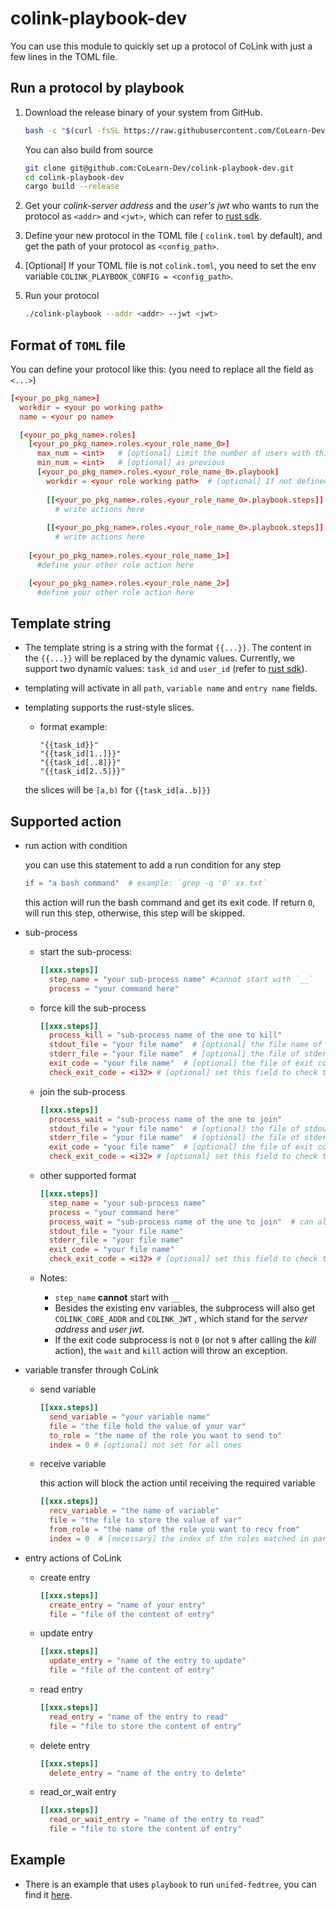 # colink-playbook-dev

You can use this module to quickly set up a protocol of CoLink with just a few lines in the TOML file.

## Run a protocol by playbook

1. Download the release binary of your system from GitHub.

    ```bash
    bash -c "$(curl -fsSL https://raw.githubusercontent.com/CoLearn-Dev/colink-playbook-dev/main/download.sh)"
    ```

    You can also build from source
      
      ```bash
      git clone git@github.com:CoLearn-Dev/colink-playbook-dev.git
      cd colink-playbook-dev
      cargo build --release
      ```

2. Get your *colink-server address* and the *user's jwt* who wants to run the protocol as `<addr>` and `<jwt>`, which can refer to [rust sdk](https://github.com/CoLearn-Dev/colink-sdk-rust-dev).

3. Define your new protocol in the TOML file ( `colink.toml` by default), and get the path of your protocol as `<config_path>`.

4. [Optional] If your TOML file is not `colink.toml`, you need to set the env variable `COLINK_PLAYBOOK_CONFIG = <config_path>`.

5. Run your protocol

    ```bash
    ./colink-playbook --addr <addr> --jwt <jwt>
    ```

## Format of `TOML` file

You can define your protocol like this: (you need to replace all the field as `<...>`)

```toml
[<your_po_pkg_name>]
  workdir = <your po working path>
  name = <your po name>

  [<your_po_pkg_name>.roles]
    [<your_po_pkg_name>.roles.<your_role_name_0>]
      max_num = <int>  	# [optional] Limit the number of users with this role in this protocol
      min_num = <int>   # [optional] as previous
      [<your_po_pkg_name>.roles.<your_role_name_0>.playbook]
        workdir = <your role working path>  # [optional] If not defined, will set the protocol working path as role path
          
        [[<your_po_pkg_name>.roles.<your_role_name_0>.playbook.steps]]
          # write actions here
          
        [[<your_po_pkg_name>.roles.<your_role_name_0>.playbook.steps]]
          # write actions here
          
    [<your_po_pkg_name>.roles.<your_role_name_1>]
      #define your other role action here

    [<your_po_pkg_name>.roles.<your_role_name_2>]
      #define your other role action here

```

## Template string

* The template string is a string with the format `{{...}}`. The content in the `{{...}}` will be replaced by the dynamic values. Currently, we support two dynamic values: `task_id` and `user_id` (refer to [rust sdk](https://github.com/CoLearn-Dev/colink-sdk-rust-dev)).

* templating will activate in all `path`, `variable name` and `entry name` fields.
* templating supports the rust-style slices.
  * format example:
  
    ```
    "{{task_id}}"
    "{{task_id[1..]}}"
    "{{task_id[..8]}}"
    "{{task_id[2..5]}}"
    ```
  
  the slices will be `[a,b)` for `{{task_id[a..b]}}`

## Supported action
  
* run action with condition

  you can use this statement to add a run condition for any step

  ```toml
  if = "a bash command"  # example: `grep -q '0' xx.txt`
  ```

  this action will run the bash command and get its exit code. If return `0`, will run this step, otherwise, this step will be skipped.

* sub-process

  * start the sub-process:

    ```toml
    [[xxx.steps]]
      step_name = "your sub-process name" #cannot start with `__`
      process = "your command here"
    ```

  * force kill the sub-process

    ```toml
    [[xxx.steps]]
      process_kill = "sub-process name of the one to kill"
      stdout_file = "your file name"  # [optional] the file name of this process's stdout
      stderr_file = "your file name"  # [optional] the file of stderr
      exit_code = "your file name"  # [optional] the file of exit code
      check_exit_code = <i32> # [optional] set this field to check the exit code of process (notice that if this process is killed, the exit code is 9)
    ```

  * join the sub-process

    ```toml
    [[xxx.steps]]
      process_wait = "sub-process name of the one to join"
      stdout_file = "your file name"  # [optional] the file of stdout
      stderr_file = "your file name"  # [optional] the file of stderr
      exit_code = "your file name"  # [optional] the file of exit code
      check_exit_code = <i32> # [optional] set this field to check the exit code of process
    ```

  * other supported format

    ```toml
    [[xxx.steps]]
      step_name = "your sub-process name"
      process = "your command here"
      process_wait = "sub-process name of the one to join"  # can also be replace with `process_kill`
      stdout_file = "your file name"
      stderr_file = "your file name"
      exit_code = "your file name"
      check_exit_code = <i32> # [optional] set this field to check the exit code of process
    ```

  * Notes:

    * `step_name` **cannot** start with `__`
    * Besides the existing env variables, the subprocess will also get `COLINK_CORE_ADDR` and `COLINK_JWT` , which stand for the *server address* and *user jwt*.
    * If the exit code subprocess is not `0` (or not `9` after calling the *kill* action), the `wait` and `kill` action will throw an exception.

* variable transfer through CoLink

  * send variable

    ```toml
    [[xxx.steps]]
      send_variable = "your variable name"
      file = "the file hold the value of your var"
      to_role = "the name of the role you want to send to"
      index = 0 # [optional] not set for all ones
    ```

  * receive variable

    this action will block the action until receiving the required variable

    ```toml
    [[xxx.steps]]
      recv_variable = "the name of variable"
      file = "the file to store the value of var"
      from_role = "the name of the role you want to recv from"
      index = 0  # [necessary] the index of the roles matched in participants
    ```

* entry actions of CoLink

  * create entry

    ```toml
    [[xxx.steps]]
      create_entry = "name of your entry"
      file = "file of the content of entry"
    ```

  * update entry

    ```toml
    [[xxx.steps]]
      update_entry = "name of the entry to update"
      file = "file of the content of entry"
    ```

  * read entry

    ```toml
    [[xxx.steps]]
      read_entry = "name of the entry to read"
      file = "file to store the content of entry"
    ```

  * delete entry

    ```toml
    [[xxx.steps]]
      delete_entry = "name of the entry to delete"
    ```

  * read_or_wait entry

    ```toml
    [[xxx.steps]]
      read_or_wait_entry = "name of the entry to read"
      file = "file to store the content of entry"
    ```

## Example

* There is an example that uses `playbook` to run `unifed-fedtree`, you can find it [here](https://github.com/walotta/colink-unifed-fedtree-playbook).

